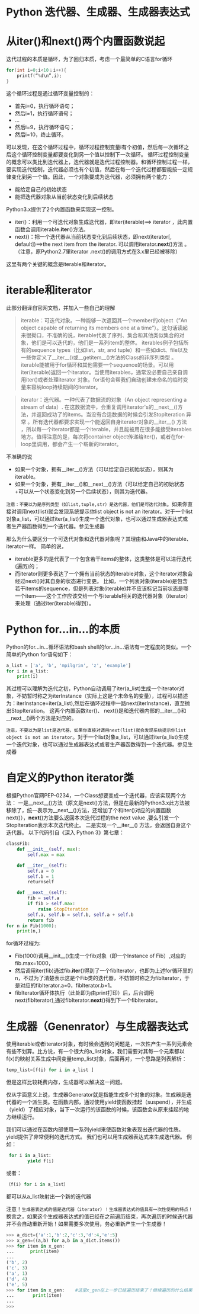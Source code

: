 # Python 迭代器、生成器、生成器表达式

# 从iter()和next()两个内置函数说起

迭代过程的本质是循环，为了回归本质，考虑一个最简单的C语言for循环

```C
for(int i=0;i<10；i++){
    printf(“%d\n”,i);
}
```


这个循环过程是通过循环变量控制的：
* 首先i=0，执行循环语句；
* 然后i=1，执行循环语句；
* …
* 然后i=9，执行循环语句；
* 然后i=10，终止循环。

可以发现，在这个循环过程中，循环过程控制变量i有个初值，然后每一次循环之后这个循环控制变量都要变化到另一个值以控制下一次循环。
循环过程控制变量的概念可以类比到迭代器上，迭代器就是迭代过程控制器。和循环控制过程一样，要实现迭代控制，迭代器必须也有个初值，然后在每一个迭代过程都要能按一定规律变化到另一个值。因此，一个对象要成为迭代器，必须拥有两个能力：

* 能给定自己的初始状态
* 能把迭代器对象从当前状态变化到后续状态

Python3.x提供了2个内置函数来实现这一控制。

* iter()：利用一个可迭代对象生成迭代器，即iter(iterable)==> iterator ，此内置函数会调用iterable.__iter__()方法。
* next()：把一个迭代器从当前状态变化到后续状态，即next(iterator[, default])==>the next item from the iterator. 可以调用iterator.__next__()方法 。（注意，原Python2.7里iterator .next()的调用方式在3.x里已经被移除）

这里有两个关键的概念是iterable和iterator。

# iterable和iterator

此部分翻译自官网文档，并加入一些自己的理解

> iterable：可迭代对象。一种能够一次返回其一个member的object（”An object capable of returning its members one at a time”）。这句话读起来很拗口，不准确的说，iterable代表了序列、集合和其他类似集合的对象，他们是可以迭代的，他们是一系列item的整体。 iterables例子包括所有的sequence types（比如list，str, and tuple）和一些如dict、file以及一些你定义了__iter__()或__getitem__()方法的Class的非序列类型 。iterable能被用于for循环和其他需要一个sequence的场景。可以用iter(iterable)返回一个iterator。当使用iterables，通常没必要自己亲自调用iter()或者处理iterator 对象。for语句会帮我们自动创建未命名的临时变量来容纳loop持续期间的iterator。

> iterator：迭代器。一种代表了数据流的对象（An object representing a stream of data）. 在这数据流中，会重复调用iterator's的__next__()方法，并返回成功了的items。当没有合适数据的时候会引发StopIteration 异常 。所有迭代器都要求实现一个能返回自身iterator对象的__iter__() 方法 ，所以每一个iterator都是一个iterable，并且能被用在很多能接受iterables地方。值得注意的是，每次将container object传递给iter()，或者在for-loop里调用，都会产生一个崭新的iterator。

不准确的说
* 如果一个对象，拥有__iter__()方法（可以给定自己初始状态），则其为iterable。
* 如果一个对象，拥有__iter__()和__next__()方法（可以给定自己的初始状态+可以从一个状态变化到另一个后续状态），则其为迭代器。

``注意：不要以为是序列类型（如list,tuple,str）是迭代器，他们是可迭代对象``。如果你直接对调用next(list)就会发现系统提示你list object is not an iterator。对于一个list对象a_list，可以通过iter(a_list)生成一个迭代对象，也可以通过生成器表达式或者生产器函数得到一个迭代器。参见生成器

那么为什么要区分一个可迭代对象和迭代器对象呢？其理由和Java中的iterable、iterator一样。
简单的说，
* iterable更多的是代表了一个包含若干items的整体，这类整体是可以进行迭代(遍历)的；
* 而iterator则更多表达了一个拥有当前状态的iterable对象，这个iterator对象会经过next()对其自身的状态进行变更。
比如，一个列表对象(iterable)是包含若干items的sequence，但是列表对象(iterable)并不应该标记当前状态是哪一个item——这个工作应该交给一个与iterable相关的迭代器对象（iterator）来处理（通过iter(iterable)得到）。

# Python for...in...的本质

Python的for...in...循环语法和bash shell的for...in...语法有一定程度的类似。一个简单的Python for语句如下：
```Python
a_list = ['a', 'b', 'mpilgrim', 'z', 'example']
for i in a_list:
    print(i)
```

其过程可以理解为迭代之初，Python自动调用了iter(a_list)生成一个iterator对象，不妨暂时称之为iterInstance（实际上这是个未命名的变量），过程可以描述为：iterInstance=iter(a_list),然后在循环过程中一路next(iterInstance)，直至抛出StopIteration。
这两个内置函数iter()、 next()是和迭代器内部的__iter__()和__next__()两个方法是对应的。

``注意，不要以为是list是迭代器，如果你直接对调用next(list)就会发现系统提示你list object is not an iterator``。对于一个list对象a_list，可以通过iter(a_list)生成一个迭代对象，也可以通过生成器表达式或者生产器函数得到一个迭代器。参见生成器

# 自定义的Python iterator类

根据Python官网PEP-0234，一个Class想要变成一个迭代器，应该实现两个方法：
一是__next__()方法（原文是next()方法，但是在最新的Python3.x此方法被移除了，统一表示为__next__()方法，还增加了个和iter()对应的内置函数next()），__next__()方法要么返回本次迭代过程的the next value ,要么引发一个StopIteration表示本次迭代终止。
二是实现一个__iter__() 方法，会返回自身这个迭代器。
以下代码引自《深入 Python 3》第七章：
```Python
classFib:
    def __init__(self, max):
        self.max = max

    def __iter__(self):
        self.a = 0
        self.b = 1
        returnself

    def __next__(self):
        fib = self.a
        if fib > self.max:
            raise StopIteration
        self.a, self.b = self.b, self.a + self.b
        return fib
for n in Fib(1000):
    print(n,)
```

for循环过程为:
+ Fib(1000)调用__init__()生成一个fib对象（即一个Instance of Fib）,对应的fib.max=1000，
+ 然后调用iter(fib)通过fib.__iter__()得到了一个fibIterator，也即为上述for循环里的n，不过为了清楚表示这是个Fib类的迭代器，不妨暂时称之为fibIterator，于是对应的fibIterator.a=0，fibIterator.b=1。
+ fibIterator循环体执行（此处即为由print打印）后，后台调用next(fibIterator),通过fibIterator.__next__()得到下一个fibIterator。

# 生成器（Genenrator）与生成器表达式

使用iterable或者iterator对象，有时候会遇到的问题是，一次性产生一系列元素会有些不划算。比方说，有一个很大的a_list对象，我们需要对其每一个元素都以f(x)的映射关系生成中间变量temp_list对象，后面再对，一个思路是列表解析：
```Python
temp_list=[f(i) for i in a_list ]
```
但是这样比较耗费内存，生成器可以解决这一问题。

仅从字面意义上说，生成器Generator就是指能生成多个对象的对象。生成器是迭代器的一个派生类。在函数内部，通过使用yield使函数挂起（suspend），并生成（yield）了相应对象，当下一次运行的该函数的时候，该函数会从原来挂起的地方继续运行。

我们可以通过在函数内部使用一系列yield来使函数对象表现出迭代器的性质。yield提供了非常便利的迭代方式。
我们也可以用生成器表达式来生成迭代器。
例如：
```Python
 for i in a_list:
        yield f(i)
```
  或者：
```Python
（f(i) for i in a_list）
```
都可以从a_list映射出一个新的迭代器

注意！``生成器表达式的值是迭代器（iterator）！生成器表达式的值具有一次性使用的特点！``换言之，如果这个生成器表达式的值已经在之前遍历结束，再次遍历的时候迭代器并不会自动重新开始！如果需要多次使用，务必重新产生一个生成器！

```Python
>>> a_dict={'a':1,'b':2,'c':3,'d':4,'e':5}
>>> x_gen=((a,b) for a,b in a_dict.items())
>>> for item in x_gen:
...      print(item)
... 
('b', 2)
('c', 3)
('a', 1)
('d', 4)
('e', 5)
>>> for item in x_gen:    #这里x_gen在上一步已经遍历结束了！继续遍历的什么结果都没有！
...       print(item)
... 
>>> 
```

 
 

